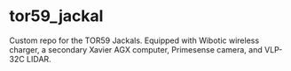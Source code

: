 # tor59_jackal

Custom repo for the TOR59 Jackals. Equipped with Wibotic wireless charger, a secondary Xavier AGX computer, Primesense camera, and VLP-32C LIDAR.